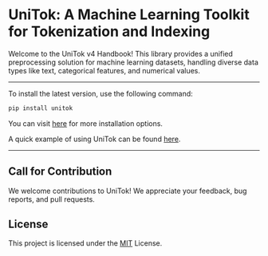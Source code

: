 # UniTok: A Machine Learning Toolkit for Tokenization and Indexing

Welcome to the UniTok v4 Handbook! 
This library provides a unified preprocessing solution for machine learning datasets, handling diverse data types like text, categorical features, and numerical values.

---

To install the latest version, use the following command:

```bash
pip install unitok
```

You can visit [here](installation.md) for more installation options.

A quick example of using UniTok can be found [here](quick_start.md).

---

## Call for Contribution

We welcome contributions to UniTok! We appreciate your feedback, bug reports, and pull requests.

## License

This project is licensed under the [MIT](https://raw.githubusercontent.com/Jyonn/UnifiedTokenizer/refs/heads/master/LICENSE) License.